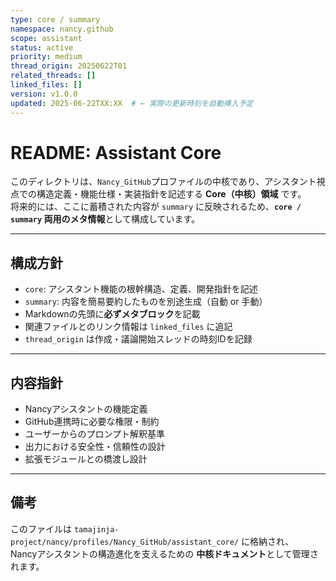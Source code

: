 ```yaml
---
type: core / summary  
namespace: nancy.github  
scope: assistant  
status: active  
priority: medium  
thread_origin: 20250622T01  
related_threads: []  
linked_files: []  
version: v1.0.0  
updated: 2025-06-22TXX:XX  # ← 実際の更新時刻を自動挿入予定
---
```


# README: Assistant Core

このディレクトリは、`Nancy_GitHub`プロファイルの中核であり、アシスタント視点での構造定義・機能仕様・実装指針を記述する **Core（中核）領域** です。  
将来的には、ここに蓄積された内容が `summary` に反映されるため、**`core / summary` 両用のメタ情報**として構成しています。

---

## 構成方針

- `core`: アシスタント機能の根幹構造、定義、開発指針を記述
- `summary`: 内容を簡易要約したものを別途生成（自動 or 手動）
- Markdownの先頭に**必ずメタブロック**を記載
- 関連ファイルとのリンク情報は `linked_files` に追記
- `thread_origin` は作成・議論開始スレッドの時刻IDを記録

---

## 内容指針

- Nancyアシスタントの機能定義
- GitHub連携時に必要な権限・制約
- ユーザーからのプロンプト解釈基準
- 出力における安全性・信頼性の設計
- 拡張モジュールとの橋渡し設計

---

## 備考

このファイルは `tamajinja-project/nancy/profiles/Nancy_GitHub/assistant_core/` に格納され、  
Nancyアシスタントの構造進化を支えるための **中核ドキュメント**として管理されます。

